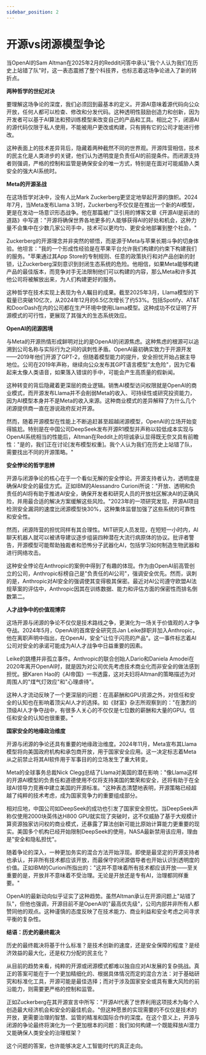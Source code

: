 ```yaml
---
sidebar_position: 2
---
```


# 开源vs闭源模型争论

当OpenAI的Sam Altman在2025年2月的Reddit问答中承认"我个人认为我们在历史上站错了队"时，这一表态震撼了整个科技界，也标志着这场争论进入了新的转折点。

**两种哲学的世纪对决**

要理解这场争论的深度，我们必须回到最基本的定义。开源AI意味着源代码向公众开放，任何人都可以检查、修改和分发代码。这种透明性鼓励创造力和创新，因为开发者可以基于AI算法和预训练模型来改变自己的产品和工具。相比之下，闭源AI的源代码仅限于私人使用，不能被用户更改或构建，只有拥有它的公司才能进行修改。

这种表面上的技术差异背后，隐藏着两种截然不同的世界观。开源阵营相信，技术的民主化是人类进步的关键，他们认为透明度是负责任AI的前提条件。而闭源支持者则强调，严格的控制和监管是确保安全的唯一方式，特别是在面对可能威胁人类安全的强大AI系统时。

**Meta的开源圣战**

在这场哲学对决中，没有人比Mark Zuckerberg更坚定地举起开源的旗帜。2024年7月，当Meta发布Llama 3.1时，Zuckerberg不仅仅是在推出一个新的AI模型，更是在发动一场意识形态战争。他在那篇被广泛引用的博客文章《开源AI是前进的道路》中写道："开源将确保世界各地更多的人能够获得AI的好处和机会，这种力量不会集中在少数几家公司手中，技术可以更均匀、更安全地部署到整个社会。"

Zuckerberg的开源理念并非突然的顿悟，而是源于Meta与苹果长期斗争的切身体验。他坦言："我的一个形成性经验是在苹果平台允许我们构建的约束下构建我们的服务。"苹果通过其App Store的专制规则、任意的政策执行和对产品创新的封锁，让Zuckerberg深刻意识到封闭生态系统的危险。他相信，如果Meta能够构建产品的最佳版本，而竞争对手无法限制他们可以构建的内容，那么Meta和许多其他公司将被解放出来，为人们构建更好的服务。

这种哲学在技术实现上表现为令人瞩目的成果。截至2025年3月，Llama模型的下载量已突破10亿次，从2024年12月的6.5亿次增长了约53%。包括Spotify、AT&T和DoorDash在内的公司都在生产环境中使用Llama模型。这种成功不仅证明了开源模式的可行性，更展现了其强大的生态系统效应。

**OpenAI的闭源困境**

与Meta的开源热情形成鲜明对比的是OpenAI的闭源焦虑。这种焦虑的根源可以追溯到公司名称与实际行为之间的讽刺性矛盾。OpenAI最初确实致力于开源开发——2019年他们开源了GPT-2，但随着模型能力的提升，安全担忧开始占据主导地位。公司在2019年声称，继续向公众发布其GPT语言模型"太危险"，因为它看起来太像人类语音，如果落入错误的手中，可能会产生高质量的假新闻。

这种转变的背后隐藏着更深层的商业逻辑。销售AI模型访问权限就是OpenAI的商业模式，而开源发布Llama并不会削弱Meta的收入、可持续性或研究投资能力，因为AI模型本身并不是Meta的收入来源。这种商业模式的差异解释了为什么几个闭源提供商一直在游说政府反对开源。

然而，随着开源模型在性能上不断追赶甚至超越闭源模型，OpenAI的立场开始变得尴尬。特别是在中国公司DeepSeek发布开源R1模型并声称以较低成本实现与OpenAI系统相当的性能后，Altman在Reddit上的坦诚承认显得既无奈又具有前瞻性："是的，我们正在讨论[发布模型权重]。我个人认为我们在历史上站错了队，需要找出不同的开源策略。"

**安全悖论的哲学思辨**

开源与闭源争论的核心在于一个看似无解的安全悖论。开源支持者认为，透明度是确保AI安全的最佳方式。正如IBM的Alessandro Curioni所说："开放、透明和负责任的AI将有助于推进AI安全，确保开发者和研究人员的开放社区解决AI的正确风险，并用最合适的解决方案缓解这些风险。"2023年的一项研究发现，开源AI项目检测安全漏洞的速度比闭源模型快30%，这种集体监督加强了这些系统的可靠性和安全性。

然而，闭源阵营的担忧同样有其合理性。MIT研究人员发现，在短短一小时内，AI聊天机器人就可以被诱导建议逐步组装四种潜在大流行病原体的协议。批评者警告，开源模型可能帮助独裁者和恐怖分子武器化AI，包括学习如何制造生物武器和进行网络攻击。

这种安全悖论在Anthropic的案例中得到了有趣的体现。作为由OpenAI前高管创立的公司，Anthropic标榜自己是"负责任的AI公司"，强调安全优先。然而，讽刺的是，Anthropic对AI安全的强调使其变得极其保密。最近对AI公司遵守欧盟AI法规草案的评估中，Anthropic因其在训练数据、能力和评估方面的保密性而排名倒数第二。

**人才战争中的价值观博弈**

这场开源与闭源的争论不仅仅是技术路线之争，更演化为一场关于价值观的人才争夺战。2024年5月，OpenAI的首席安全研究员Jan Leike辞职并加入Anthropic，他在离职声明中指出，在OpenAI，安全"让位于闪亮的产品"。这一事件标志着AI公司对安全的承诺可能成为AI人才战争中日益重要的因素。

Leike的跳槽并非孤立事件。Anthropic的联合创始人Dario和Daniela Amodei在2020年离开OpenAI时，就是因为对公司优先考虑技术商业化而非安全的做法感到担忧。据Karen Hao的《AI帝国》一书透露，这对夫妇将Altman的策略描述为对周围人的"煤气灯效应"和"心理虐待"。

这种人才流动反映了一个更深层的问题：在高薪酬和GPU资源之外，对信任和安全的认知也在影响着顶尖AI人才的选择。如《财富》杂志所观察到的："在激烈的顶级AI人才争夺战中，有很多人关心的不仅仅是七位数的薪酬和大量的GPU。信任和安全的认知也很重要。"

**国家安全的地缘政治维度**

开源与闭源的争论还具有重要的地缘政治维度。2024年11月，Meta宣布其Llama模型将向美国政府机构和承包商开放，用于国家安全应用。这一决定标志着Meta从之前禁止将其AI软件用于军事目的的立场发生了重大转变。

Meta的全球事务总裁Nick Clegg总结了Llama对美国的潜在影响："像Llama这样的开源AI模型的负责任和道德使用不仅将支持美国的繁荣和安全，还将有助于在全球AI领导力竞赛中建立美国的开源标准。"这种表态清楚地表明，开源策略已经超越了纯粹的技术考虑，成为国家竞争力的重要组成部分。

相对应地，中国公司如DeepSeek的成功也引发了国家安全担忧。当DeepSeek声称仅使用2000块英伟达H800 GPU就实现了突破时，这不仅威胁了基于大规模计算资源独家访问权的商业模式，还暴露了算法创新可能比原始计算能力更重要的现实。美国多个机构已经开始限制DeepSeek的使用，NASA最新禁用该应用，理由是"安全和隐私担忧"。

随着争论的深入，一种更加务实的混合方法开始浮现。即使是最坚定的开源支持者也承认，并非所有技术都应该开放，而最保守的闭源倡导者也开始认识到透明度的价值。正如IBM的Curioni所指出的："这并不意味着所有技术都应该开放——至关重要的是，开放并不意味着不受治理。无论是开放还是专有AI，治理都同样重要。"

OpenAI的最新动向似乎证实了这种趋势。虽然Altman承认在开源问题上"站错了队"，但他也强调，开源目前不是OpenAI的"最高优先级"，公司内部并非所有人都赞同他的观点。这种谨慎的态度反映了在技术能力、商业利益和安全考虑之间寻求平衡的复杂性。

**结语：历史的最终裁决**

历史的最终裁决将基于什么标准？是技术创新的速度，还是安全保障的程度？是经济效益的最大化，还是权力分配的民主化？

从目前的趋势来看，纯粹的开源或闭源模式都难以独自应对AI发展的复杂挑战。真正的答案可能在于一个更加精细化的、根据具体情况而定的混合方法：对于基础研究和标准化工具，开源可能是最佳选择；而对于涉及国家安全或具有重大风险的前沿能力，则需要更严格的控制和监管。

正如Zuckerberg在其开源宣言中所写："开源AI代表了世界利用这项技术为每个人创造最大经济机会和安全的最佳机会。"但这种愿景的实现需要的不仅仅是技术的开放，更需要治理的智慧、监管的精准和国际合作的深度。在这个意义上，开源与闭源的争论最终将演化为一个更加根本的问题：我们如何构建一个既能释放AI潜力又能确保人类安全的治理框架？

这个问题的答案，也许能够决定人工智能时代的真正走向。